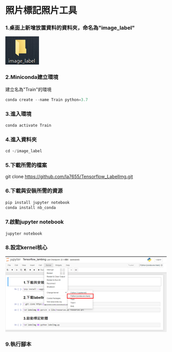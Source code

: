 # 照片標記照片工具
### 1.桌面上新增放置資料的資料夾，命名為"image_label"
![image](https://github.com/la7655/Tensorflow_LabelImg/blob/main/images/image1.PNG)
### 2.Miniconda建立環境
建立名為"Train"的環境
```python
conda create --name Train python=3.7
```
### 3.進入環境
```python
conda activate Train
```
### 4.進入資料夾
```python
cd ~/image_label
```
### 5.下載所需的檔案
git clone https://github.com/la7655/Tensorflow_LabelImg.git
### 6.下載與安裝所需的資源
```python
pip install jupyter notebook
conda install nb_conda
```
### 7.啟動jupyter notebook
```python
jupyter notebook
```
### 8.設定kernel核心
![image](https://github.com/la7655/Tensorflow_LabelImg/blob/main/images/image2.PNG)
### 9.執行腳本
